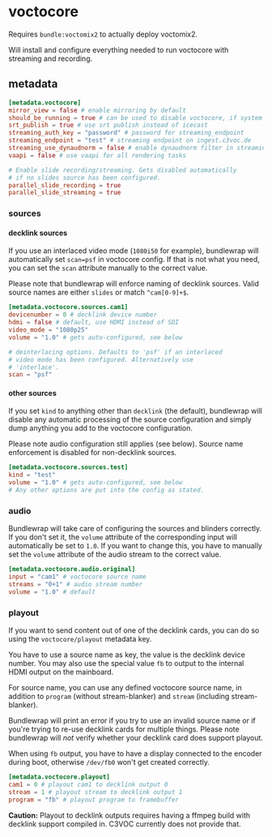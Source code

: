 # voctocore

Requires `bundle:voctomix2` to actually deploy voctomix2.

Will install and configure everything needed to run voctocore with
streaming and recording.

## metadata
```toml
[metadata.voctocore]
mirror_view = false # enable mirroring by default
should_be_running = true # can be used to disable voctocore, if system is to be used for storage only
srt_publish = true # use srt publish instead of icecast
streaming_auth_key = "password" # password for streaming_endpoint
streaming_endpoint = "test" # streaming endpoint on ingest.c3voc.de
streaming_use_dynaudnorm = false # enable dynaudnorm filter in streaming
vaapi = false # use vaapi for all rendering tasks

# Enable slide recording/streaming. Gets disabled automatically
# if no slides source has been configured.
parallel_slide_recording = true
parallel_slide_streaming = true
```

### sources
#### decklink sources
If you use an interlaced video mode (`1080i50` for example), bundlewrap
will automatically set `scan=psf` in voctocore config. If that is not
what you need, you can set the `scan` attribute manually to the correct
value.

Please note that bundlewrap will enforce naming of decklink sources.
Valid source names are either `slides` or match `^cam[0-9]+$`.

```toml
[metadata.voctocore.sources.cam1]
devicenumber = 0 # decklink device number
hdmi = false # default, use HDMI instead of SDI
video_mode = "1080p25"
volume = "1.0" # gets auto-configured, see below

# deinterlacing options. Defaults to 'psf' if an interlaced
# video mode has been configured. Alternatively use
# 'interlace'.
scan = "psf"
```

#### other sources
If you set `kind` to anything other than `decklink` (the default),
bundlewrap will disable any automatic processing of the source
configuration and simply dump anything you add to the voctocore
configuration.

Please note audio configuration still applies (see below).
Source name enforcement is disabled for non-decklink sources.

```toml
[metadata.voctocore.sources.test]
kind = "test"
volume = "1.0" # gets auto-configured, see below
# Any other options are put into the config as stated.
```

### audio
Bundlewrap will take care of configuring the sources and blinders correctly.
If you don't set it, the `volume` attribute of the corresponding input
will automatically be set to `1.0`. If you want to change this, you have
to manually set the `volume` attribute of the audio stream to the correct
value.

```toml
[metadata.voctocore.audio.original]
input = "cam1" # voctocore source name
streams = "0+1" # audio stream number
volume = "1.0" # default
```

### playout
If you want to send content out of one of the decklink cards, you can
do so using the `voctocore/playout` metadata key.

You have to use a source name as key, the value is the decklink device
number. You may also use the special value `fb` to output to the internal
HDMI output on the mainboard.

For source name, you can use any defined voctocore source name, in
addition to `program` (without stream-blanker) and `stream` (including
stream-blanker).

Bundlewrap will print an error if you try to use an invalid source name
or if you're trying to re-use decklink cards for multiple things. Please
note bundlewrap will *not* verify whether your decklink card does support
playout.

When using `fb` output, you have to have a display connected to the
encoder during boot, otherwise `/dev/fb0` won't get created correctly.

```toml
[metadata.voctocore.playout]
cam1 = 0 # playout cam1 to decklink output 0
stream = 1 # playout stream to decklink output 1
program = "fb" # playout program to framebuffer
```

**Caution:** Playout to decklink outputs requires having a ffmpeg build
with decklink support compiled in. C3VOC currently does not provide that.
